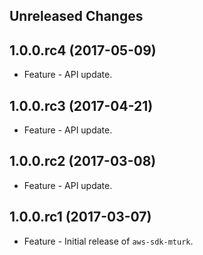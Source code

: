Unreleased Changes
------------------

1.0.0.rc4 (2017-05-09)
------------------

* Feature - API update.

1.0.0.rc3 (2017-04-21)
------------------

* Feature - API update.

1.0.0.rc2 (2017-03-08)
------------------

* Feature - API update.

1.0.0.rc1 (2017-03-07)
------------------

* Feature - Initial release of `aws-sdk-mturk`.

